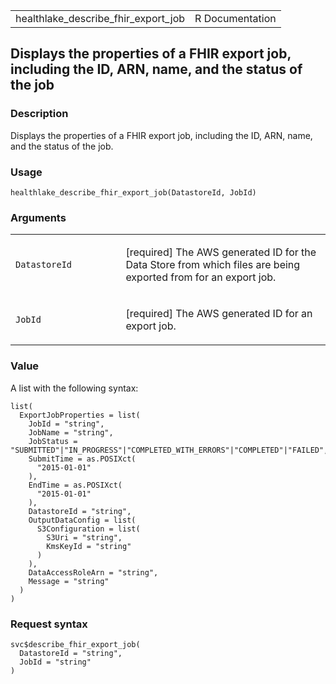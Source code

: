 <table style="width: 100%;">
<tbody>
<tr class="odd">
<td>healthlake_describe_fhir_export_job</td>
<td style="text-align: right;">R Documentation</td>
</tr>
</tbody>
</table>

## Displays the properties of a FHIR export job, including the ID, ARN, name, and the status of the job

### Description

Displays the properties of a FHIR export job, including the ID, ARN,
name, and the status of the job.

### Usage

    healthlake_describe_fhir_export_job(DatastoreId, JobId)

### Arguments

<table>
<colgroup>
<col style="width: 35%" />
<col style="width: 65%" />
</colgroup>
<tbody>
<tr class="odd">
<td><code
id="healthlake_describe_fhir_export_job_:_DatastoreId">DatastoreId</code></td>
<td><p>[required] The AWS generated ID for the Data Store from which
files are being exported from for an export job.</p></td>
</tr>
<tr class="even">
<td><code
id="healthlake_describe_fhir_export_job_:_JobId">JobId</code></td>
<td><p>[required] The AWS generated ID for an export job.</p></td>
</tr>
</tbody>
</table>

### Value

A list with the following syntax:

    list(
      ExportJobProperties = list(
        JobId = "string",
        JobName = "string",
        JobStatus = "SUBMITTED"|"IN_PROGRESS"|"COMPLETED_WITH_ERRORS"|"COMPLETED"|"FAILED",
        SubmitTime = as.POSIXct(
          "2015-01-01"
        ),
        EndTime = as.POSIXct(
          "2015-01-01"
        ),
        DatastoreId = "string",
        OutputDataConfig = list(
          S3Configuration = list(
            S3Uri = "string",
            KmsKeyId = "string"
          )
        ),
        DataAccessRoleArn = "string",
        Message = "string"
      )
    )

### Request syntax

    svc$describe_fhir_export_job(
      DatastoreId = "string",
      JobId = "string"
    )
